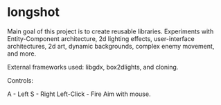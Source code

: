 longshot
========

Main goal of this project is to create reusable libraries.  Experiments with Entity-Component architecture, 2d lighting effects, user-interface architectures, 2d art, dynamic backgrounds, complex enemy movement, and more.

External frameworks used: libgdx, box2dlights, and cloning. 

Controls:

A - Left
S - Right
Left-Click - Fire
Aim with mouse.
